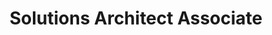 ---
title: 'Solutions Architect Associate'
company: 'Amazon Web Services'
companyRank: -1
url: 'https://www.credly.com/badges/3505f145-52cf-4fda-92f5-c30283eba34e/public_url'
issueDate: '2021-04-26'
expiryDate: '2024-04-26'
show: false
certRank: 0
certRank: 0
---
